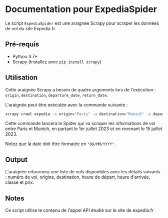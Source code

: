 # Documentation pour ExpediaSpider

Le script `ExpediaSpider` est une araignée Scrapy pour scraper les données de vol du site Expedia.fr.

## Pré-requis
- Python 3.7+
- Scrapy (Installez avec `pip install scrapy`)

## Utilisation

Cette araignée Scrapy a besoin de quatre arguments lors de l'exécution : `origin`, `destination`, `departure_date`, `return_date`.

L'araignée peut être exécutée avec la commande suivante :
```bash
scrapy crawl expedia -a origin="Paris" -a destination="Munich" -a departure_date="01/07/2023" -a return_date="15/07/2023 -O output.json"
```
Cette commande lancera le Spider qui va scraper les informations de vol entre Paris et Munich, en partant le 1er juillet 2023 et en revenant le 15 juillet 2023.

Notez que la date doit être formatée en `"DD/MM/YYYY"`.

## Output
L'araignée retournera une liste de vols disponibles avec les détails suivants : numéro de vol, origine, destination, heure de départ, heure d'arrivée, classe et prix.

## Notes

Ce script utilise le contenu de l'appel API étudié sur le site de expedia.fr